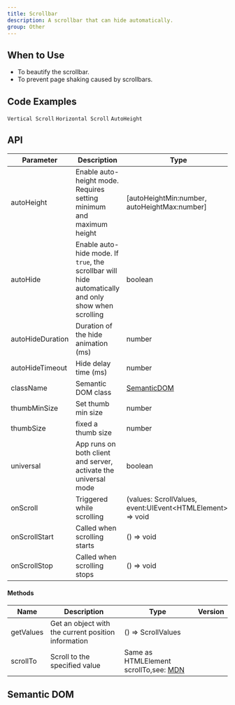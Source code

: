 ```yaml
---
title: Scrollbar
description: A scrollbar that can hide automatically.
group: Other
---
```


## When to Use

- To beautify the scrollbar.
- To prevent page shaking caused by scrollbars.

## Code Examples

<!-- prettier-ignore -->
<code src="./demo/vertical.tsx">Vertical Scroll</code>
<code src="./demo/horizontal.tsx">Horizontal Scroll</code>
<code src="./demo/auto-height.tsx">AutoHeight</code>

## API

| Parameter | Description | Type | Default | Version |
| --- | --- | --- | --- | --- |
| autoHeight | Enable auto-height mode. Requires setting minimum and maximum height | [autoHeightMin:number, autoHeightMax:number] | false |  |
| autoHide | Enable auto-hide mode. If `true`, the scrollbar will hide automatically and only show when scrolling | boolean | true |  |
| autoHideDuration | Duration of the hide animation (ms) | number | 500 |  |
| autoHideTimeout | Hide delay time (ms) | number | 1000 |  |
| className | Semantic DOM class | [SemanticDOM](#semantic-dom) | - |  |
| thumbMinSize | Set thumb min size | number | 20 |  |
| thumbSize | fixed a thumb size | number | - |  |
| universal | App runs on both client and server, activate the universal mode | boolean | false |  |
| onScroll | Triggered while scrolling | (values: ScrollValues, event:UIEvent&lt;HTMLElement>) => void | undefined |  |
| onScrollStart | Called when scrolling starts | () => void | - |  |
| onScrollStop | Called when scrolling stops | () => void | - |  |

#### Methods

| Name | Description | Type | Version |
| --- | --- | --- | --- |
| getValues | Get an object with the current position information | () => ScrollValues |  |
| scrollTo | Scroll to the specified value | Same as HTMLElement scrollTo,see: [MDN](https://developer.mozilla.org/en-US/docs/Web/API/Element/scrollTo) |  |

## Semantic DOM

<code src="./demo/_semantic.tsx" simplify></code>
